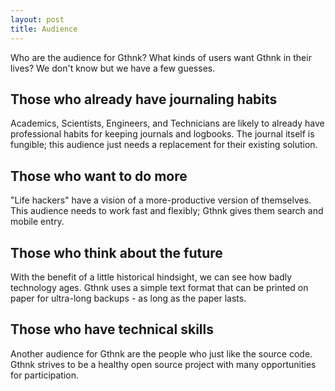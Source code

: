 ```yaml
---
layout: post
title: Audience
---
```


Who are the audience for Gthnk?
What kinds of users want Gthnk in their lives?
We don't know but we have a few guesses.

## Those who already have journaling habits

Academics, Scientists, Engineers, and Technicians are likely to already have professional habits for keeping journals and logbooks.
The journal itself is fungible; this audience just needs a replacement for their existing solution.

## Those who want to do more

"Life hackers" have a vision of a more-productive version of themselves.
This audience needs to work fast and flexibly; Gthnk gives them search and mobile entry.

## Those who think about the future

With the benefit of a little historical hindsight, we can see how badly technology ages.
Gthnk uses a simple text format that can be printed on paper for ultra-long backups - as long as the paper lasts.

## Those who have technical skills

Another audience for Gthnk are the people who just like the source code.
Gthnk strives to be a healthy open source project with many opportunities for participation.
